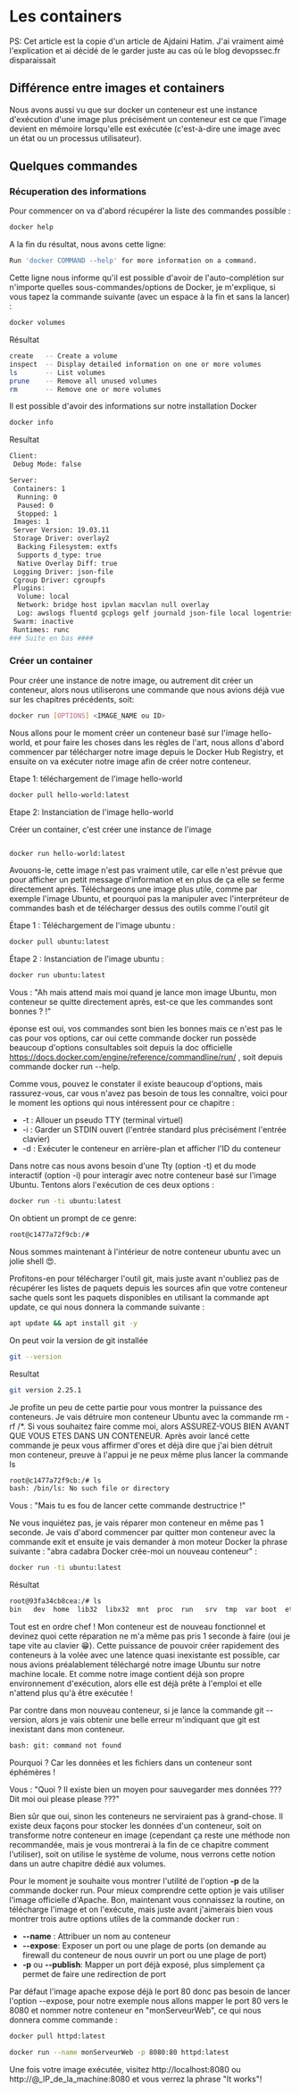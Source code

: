 # Les containers #

PS: Cet article est la copie d'un article de Ajdaini Hatim. J'ai vraiment aimé l'explication et ai décidé de le garder juste au cas où le blog devopssec.fr disparaissait

## Différence entre images et containers ##

Nous avons aussi vu que sur docker un conteneur est une instance d'exécution d'une image plus précisément un conteneur est ce que l'image devient en mémoire lorsqu'elle est exécutée (c'est-à-dire une image avec un état ou un processus utilisateur).

## Quelques commandes ##

### Récuperation des informations ###

 Pour commencer on va d'abord récupérer la liste des commandes possible :

 ```bash
 docker help

 ```

 A la fin du résultat, nous avons cette ligne:

 ```bash
Run 'docker COMMAND --help' for more information on a command.

 ```

 Cette ligne nous informe qu'il est possible d'avoir de l'auto-complétion sur n'importe quelles sous-commandes/options de Docker, je m'explique, si vous tapez la commande suivante (avec un espace à la fin et sans la lancer) :

 ```bash
 docker volumes
 ```

 Résultat

 ```bash
 create   -- Create a volume
inspect  -- Display detailed information on one or more volumes
ls       -- List volumes
prune    -- Remove all unused volumes
rm       -- Remove one or more volumes
```

Il est possible d'avoir des informations sur notre installation Docker

```bash
docker info
```

Resultat

```bash
Client:
 Debug Mode: false

Server:
 Containers: 1
  Running: 0
  Paused: 0
  Stopped: 1
 Images: 1
 Server Version: 19.03.11
 Storage Driver: overlay2
  Backing Filesystem: extfs
  Supports d_type: true
  Native Overlay Diff: true
 Logging Driver: json-file
 Cgroup Driver: cgroupfs
 Plugins:
  Volume: local
  Network: bridge host ipvlan macvlan null overlay
  Log: awslogs fluentd gcplogs gelf journald json-file local logentries splunk syslog
 Swarm: inactive
 Runtimes: runc
### Suite en bas ####
```

### Créer un container ###

Pour créer une instance de notre image, ou autrement dit créer un conteneur, alors nous utiliserons une commande que nous avions déjà vue sur les chapitres précédents, soit:

```bash
docker run [OPTIONS] <IMAGE_NAME ou ID>
```

Nous allons pour le moment créer un conteneur basé sur l'image hello-world, et pour faire les choses dans les règles de l'art, nous allons d'abord commencer par télécharger notre image depuis le Docker Hub Registry, et ensuite on va exécuter notre image afin de créer notre conteneur.

Etape 1: téléchargement de l'image hello-world

```bash
docker pull hello-world:latest
```

Etape 2: Instanciation de l'image hello-world

Créer un container, c'est créer une instance de l'image

```bash

docker run hello-world:latest
```

Avouons-le, cette image n'est pas vraiment utile, car elle n'est prévue que pour afficher un petit message d'information et en plus de ça elle se ferme directement après. Téléchargeons une image plus utile, comme par exemple l'image Ubuntu, et pourquoi pas la manipuler avec l'interpréteur de commandes bash et de télécharger dessus des outils comme l'outil git

 Étape 1 : Téléchargement de l'image ubuntu :

 ```bash
 docker pull ubuntu:latest
 ```

  Étape 2 : Instanciation de l'image ubuntu :

  ```bash
  docker run ubuntu:latest
  ```

   Vous : "Ah mais attend mais moi quand je lance mon image Ubuntu, mon conteneur se quitte directement après, est-ce que les commandes sont bonnes ? !"

   éponse est oui, vos commandes sont bien les bonnes mais ce n'est pas le cas pour vos options, car oui cette commande docker run possède beaucoup d'options consultables soit depuis la doc officielle <https://docs.docker.com/engine/reference/commandline/run/> ,  soit depuis commande docker run --help.

   Comme vous, pouvez le constater il existe beaucoup d'options, mais rassurez-vous, car vous n'avez pas besoin de tous les connaître, voici pour le moment les options qui nous intéressent pour ce chapitre :

* -t : Allouer un pseudo TTY (terminal virtuel)
* -i : Garder un STDIN ouvert (l'entrée standard plus précisément l'entrée clavier)
* -d : Exécuter le conteneur en arrière-plan et afficher l'ID du conteneur

Dans notre cas nous avons besoin d'une Tty (option -t) et du mode interactif (option -i) pour interagir avec notre conteneur basé sur l'image Ubuntu. Tentons alors l'exécution de ces deux options :

```bash
docker run -ti ubuntu:latest
```

On obtient un prompt de ce genre:

```bash
root@c1477a72f9cb:/#
```

Nous sommes maintenant à l'intérieur de notre conteneur ubuntu avec un jolie shell 😍.

Profitons-en pour télécharger l'outil git, mais juste avant n'oubliez pas de récupérer les listes de paquets depuis les sources afin que votre conteneur sache quels sont les paquets disponibles en utilisant la commande apt update, ce qui nous donnera la commande suivante :

```bash
apt update && apt install git -y
```

On peut voir la version de git installée

```bash
git --version
```

Resultat

```bash
git version 2.25.1
```

Je profite un peu de cette partie pour vous montrer la puissance des conteneurs. Je vais détruire mon conteneur Ubuntu avec la commande rm -rf /*. Si vous souhaitez faire comme moi, alors ASSUREZ-VOUS BIEN AVANT QUE VOUS ETES DANS UN CONTENEUR. Après avoir lancé cette commande je peux vous affirmer d'ores et déjà dire que j'ai bien détruit mon conteneur, preuve à l'appui je ne peux même plus lancer la commande ls

```bash
root@c1477a72f9cb:/# ls
bash: /bin/ls: No such file or directory
```

 Vous : "Mais tu es fou de lancer cette commande destructrice !"

 Ne vous inquiétez pas, je vais réparer mon conteneur en même pas 1 seconde. Je vais d'abord commencer par quitter mon conteneur avec la commande exit et ensuite je vais demander à mon moteur Docker la phrase suivante : "abra cadabra Docker crée-moi un nouveau conteneur" :

```bash
docker run -ti ubuntu:latest
```

Résultat

```bash
root@93fa34cb8cea:/# ls
bin   dev  home  lib32  libx32  mnt  proc  run   srv  tmp  var boot  etc  lib   lib64  media   opt  root  sbin  sys  usr
```

 Tout est en ordre chef ! Mon conteneur est de nouveau fonctionnel et devinez quoi cette réparation ne m'a même pas pris 1 seconde à faire (oui je tape vite au clavier 😁). Cette puissance de pouvoir créer rapidement des conteneurs à la volée avec une latence quasi inexistante est possible, car nous avions préalablement téléchargé notre image Ubuntu sur notre machine locale. Et comme notre image contient déjà son propre environnement d'exécution, alors elle est déjà prête à l'emploi et elle n'attend plus qu'à être exécutée !

Par contre dans mon nouveau conteneur, si je lance la commande git --version, alors je vais obtenir une belle erreur m'indiquant que git est inexistant dans mon conteneur.

```bash
bash: git: command not found
```

 Pourquoi ? Car les données et les fichiers dans un conteneur sont éphémères !

Vous : "Quoi ? Il existe bien un moyen pour sauvegarder mes données ??? Dit moi oui please please ???"

Bien sûr que oui, sinon les conteneurs ne serviraient pas à grand-chose. Il existe deux façons pour stocker les données d'un conteneur, soit on transforme notre conteneur en image (cependant ça reste une méthode non recommandée, mais je vous montrerai à la fin de ce chapitre comment l'utiliser), soit on utilise le système de volume, nous verrons cette notion dans un autre chapitre dédié aux volumes.

Pour le moment je souhaite vous montrer l'utilité de l'option **-p** de la commande docker run. Pour mieux comprendre cette option je vais utiliser l'image officielle d'Apache. Bon, maintenant vous connaissez la routine, on télécharge l'image et on l'exécute, mais juste avant j'aimerais bien vous montrer trois autre options utiles de la commande docker run :

* **--name** : Attribuer un nom au conteneur
* **--expose**: Exposer un port ou une plage de ports (on demande au firewall du conteneur de nous ouvrir un port ou une plage de port)
* **-p** ou **--publish**: Mapper un port déjà exposé, plus simplement ça permet de faire une redirection de port

Par défaut l'image apache expose déjà le port 80 donc pas besoin de lancer l'option --expose, pour notre exemple nous allons mapper le port 80 vers le 8080 et nommer notre conteneur en "monServeurWeb", ce qui nous donnera comme commande :

```bash
docker pull httpd:latest
```

```bash
docker run --name monServeurWeb -p 8080:80 httpd:latest
```

 Une fois votre image exécutée, visitez http://localhost:8080 ou http://@_IP_de_la_machine:8080 et vous verrez la phrase "It works"!


